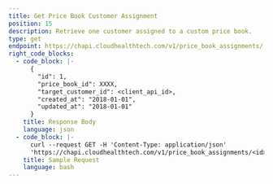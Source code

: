 ```yaml
---
title: Get Price Book Customer Assignment
position: 15
description: Retrieve one customer assigned to a custom price book.
type: get
endpoint: https://chapi.cloudhealthtech.com/v1/price_book_assignments/:id
right_code_blocks:
  - code_block: |-
      {
        "id": 1,
        "price_book_id": XXXX,
        "target_customer_id": <client_api_id>,
        "created_at": "2018-01-01",
        "updated_at": "2018-01-01"
      }
    title: Response Body
    language: json
  - code_block: |-
      curl --request GET -H 'Content-Type: application/json'
      'https://chapi.cloudhealthtech.com/v1/price_book_assignments/<id>?api_key=<your_api_key>'
    title: Sample Request
    language: bash
---
```

